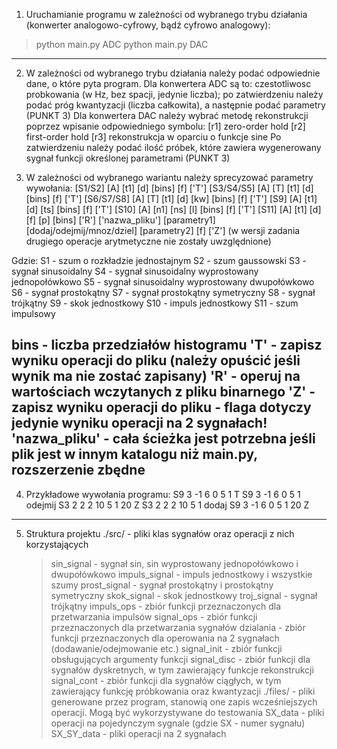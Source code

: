 1. Uruchamianie programu w zależności od wybranego trybu działania (konwerter analogowo-cyfrowy, bądź cyfrowo analogowy):
> python main.py ADC
> python main.py DAC
---
2. W zależności od wybranego trybu działania należy podać odpowiednie dane, o które pyta program. 
Dla konwertera ADC są to:
czestotliwosc probkowania (w Hz, bez spacji, jedynie liczba);
po zatwierdzeniu należy podać próg kwantyzacji (liczba całkowita), a następnie podać parametry (PUNKT 3)
Dla konwertera DAC należy wybrać metodę rekonstrukcji poprzez wpisanie odpowiedniego symbolu:
[r1] zero-order hold
[r2] first-order hold
[r3] rekonstrukcja w oparciu o funkcje sine
Po zatwierdzeniu należy podać ilość próbek, które zawiera wygenerowany sygnał funkcji określonej parametrami (PUNKT 3)

3. W zależności od wybranego wariantu należy sprecyzować parametry wywołania:
[S1/S2] [A] [t1] [d] [bins] [f] ['T']
[S3/S4/S5] [A] [T] [t1] [d] [bins] [f] ['T']
[S6/S7/S8] [A] [T] [t1] [d] [kw] [bins] [f] ['T']
[S9] [A] [t1] [d] [ts] [bins] [f] ['T']
[S10] [A] [n1] [ns] [l] [bins] [f] ['T']
[S11] [A] [t1] [d] [f] [p] [bins] 
['R'] ['nazwa_pliku'] 
[parametry1] [dodaj/odejmij/mnoz/dziel] [parametry2] [f] ['Z'] (w wersji zadania drugiego operacje arytmetyczne nie zostały uwzględnione)

Gdzie:
S1 - szum o rozkładzie jednostajnym
S2 - szum gaussowski
S3 - sygnał sinusoidalny
S4 - sygnał sinusoidalny wyprostowany jednopołówkowo
S5 - sygnał sinusoidalny wyprostowany dwupołówkowo
S6 - sygnał prostokątny
S7 - sygnał prostokątny symetryczny
S8 - sygnał trójkątny
S9 - skok jednostkowy
S10 - impuls jednostkowy
S11 - szum impulsowy

bins - liczba przedziałów histogramu 
'T' - zapisz wyniku operacji do pliku (należy opuścić jeśli wynik ma nie zostać zapisany)
'R' - operuj na wartościach wczytanych z pliku binarnego
'Z' - zapisz wyniku operacji do pliku - flaga dotyczy jedynie wyniku operacji na 2 sygnałach!
'nazwa_pliku' - cała ścieżka jest potrzebna jeśli plik jest w innym katalogu niż main.py, rozszerzenie zbędne 
---
4. Przykładowe wywołania programu:
S9 3 -1 6 0 5 1 T
S9 3 -1 6 0 5 1 odejmij S3 2 2 2 10 5 1 20 Z
S3 2 2 2 10 5 1 dodaj S9 3 -1 6 0 5 1 20 Z
---
5. Struktura projektu 
./src/ - pliki klas sygnałów oraz operacji z nich korzystających
    > sin_signal - sygnał sin, sin wyprostowany jednopołówkowo i dwupołówkowo
    > impuls_signal - impuls jednostkowy i wszystkie szumy
    > prost_signal - sygnał prostokątny i prostokątny symetryczny
    > skok_signal - skok jednostkowy
    > troj_signal - sygnał trójkątny
    > impuls_ops - zbiór funkcji przeznaczonych dla przetwarzania impulsów
    > signal_ops - zbiór funkcji przeznaczonych dla przetwarzania sygnałów
    > dzialania - zbiór funkcji przeznaczonych dla operowania na 2 sygnałach (dodawanie/odejmowanie etc.)
    > signal_init - zbiór funkcji obsługujących argumenty funkcji
    > signal_disc - zbiór funkcji dla sygnałów dyskretnych, w tym zawierający funkcje rekonstrukcji 
    > signal_cont - zbiór funkcji dla sygnałów ciągłych, w tym zawierający funkcję próbkowania oraz kwantyzacji
./files/ - pliki generowane przez program, stanowią one zapis wcześniejszych operacji. Mogą być wykorzystywane do testowania
    > SX_data - pliki operacji na pojedynczym sygnale (gdzie SX - numer sygnału)
    > SX_SY_data - pliki operacji na 2 sygnałach
